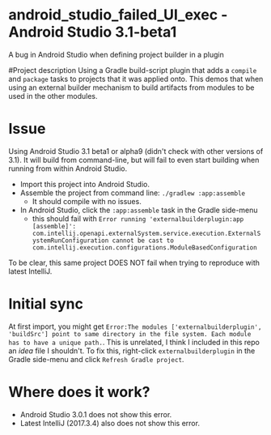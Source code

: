 # android_studio_failed_UI_exec - Android Studio 3.1-beta1
A bug in Android Studio when defining project builder in a plugin

#Project description
Using a Gradle build-script plugin that adds a `compile` and `package` tasks to projects that it was applied onto.
This demos that when using an external builder mechanism to build artifacts from modules to be used in the other modules.

# Issue
Using Android Studio 3.1 beta1 or alpha9 (didn't check with other versions of 3.1). It will build from command-line, but will
fail to even start building when running from within Android Studio.

* Import this project into Android Studio.
* Assemble the project from command line: `./gradlew :app:assemble`
  * It should compile with no issues.
* In Android Studio, click the `:app:assemble` task in the Gradle side-menu
  * this should fail with `Error running 'externalbuilderplugin:app [assemble]': com.intellij.openapi.externalSystem.service.execution.ExternalSystemRunConfiguration cannot be cast to com.intellij.execution.configurations.ModuleBasedConfiguration` 

To be clear, this same project DOES NOT fail when trying to reproduce with latest IntelliJ.

# Initial sync
At first import, you might get `Error:The modules ['externalbuilderplugin', 'buildSrc'] point to same directory in the file system.
Each module has to have a unique path.`. This is unrelated, I think I included in this repo an _idea_ file I shouldn't. 
To fix this, right-click `externalbuilderplugin` in the Gradle side-menu and click `Refresh Gradle project`.

# Where does it work?
* Android Studio 3.0.1 does not show this error.
* Latest IntelliJ (2017.3.4) also does not show this error.
